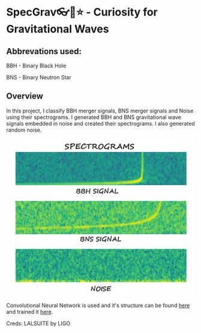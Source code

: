 # SpecGrav👓🌌⭐ - Curiosity for Gravitational Waves

## Abbrevations used:

BBH - Binary Black Hole

BNS - Binary Neutron Star

## Overview
In this project, I classify BBH merger signals, BNS merger signals and Noise using their spectrograms.
I generated BBH and BNS gravitational wave signals embedded in noise and created their spectrograms. I also generated random noise.

<p align="center">
<img src="https://github.com/HrithikaDodia/SpecGrav/blob/master/images/gw_spectrograms.png" />
</p>

Convolutional Neural Network is used and it's structure can be found [here](https://github.com/HrithikaDodia/SpecGrav/blob/master/hrithika_model.py) 
and trained it [here](https://github.com/HrithikaDodia/SpecGrav/blob/master/train.ipynb).

Creds:
LALSUITE by LIGO
